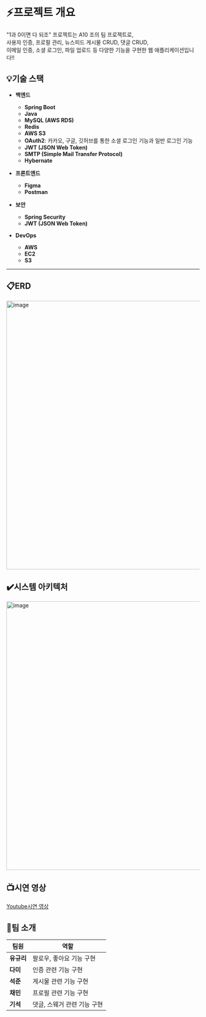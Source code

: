 # ⚡️프로젝트 개요
"1과 0이면 다 되조" 프로젝트는 A10 조의 팀 프로젝트로,  
사용자 인증, 프로필 관리, 뉴스피드 게시물 CRUD, 댓글 CRUD,  
이메일 인증, 소셜 로그인, 파일 업로드 등 다양한 기능을 구현한 웹 애플리케이션입니다!!


## 💡기술 스택

- **백엔드**
  - **Spring Boot**
  - **Java**
  - **MySQL (AWS RDS)**
  - **Redis**
  - **AWS S3**
  - **OAuth2**: 카카오, 구글, 깃허브를 통한 소셜 로그인 기능과 일반 로그인 기능
  - **JWT (JSON Web Token)**
  - **SMTP (Simple Mail Transfer Protocol)**
  - **Hybernate**


- **프론트엔드**
  - **Figma**
  - **Postman**

- **보안**
  - **Spring Security**
  - **JWT (JSON Web Token)**

- **DevOps**
  - **AWS**
  - **EC2**
  - **S3**

---
## 📋ERD
<img width="700" alt="image" src="https://github.com/OneAndZeroAreEnough/OneAndZeroBest/assets/85047035/f80cc21e-d7dd-4b77-8189-545cd9330e00">

## ✔️시스템 아키텍처
<img width="700" alt="image" src="https://github.com/OneAndZeroAreEnough/OneAndZeroBest/assets/85047035/ab760e40-a2c0-4333-908b-2bbe825b4d95">



## 📺시연 영상
[Youtube시연 영상](https://www.youtube.com/watch?v=XvyJzAnMmXo&t=27s)

## 🙋팀 소개

| 팀원 | 역할 |
|---|---|
| **유규리** |팔로우, 좋아요 기능 구현|
| **다미**|	인증 관련 기능 구현|
| **석준**|	게시물 관련 기능 구현|
| **채민**|	프로필 관련 기능 구현|
| **기석**|	댓글, 스웨거 관련 기능 구현|

